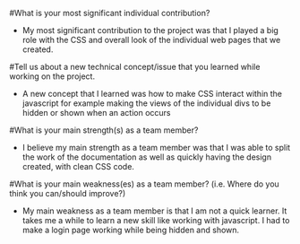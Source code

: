 #What is your most significant individual contribution?
* My most significant contribution to the project was that I played a big role with the CSS and overall look of the individual web pages that we created.

#Tell us about a new technical concept/issue that you learned while working on the project.

* A new concept that I learned was how to make CSS interact within the javascript for example making the views of the individual divs to be hidden or shown when an action occurs

#What is your main strength(s) as a team member?
* I believe my main strength as a team member was that I was able to split the work of the documentation as well as quickly having the design created, with clean CSS code.

#What is your main weakness(es) as a team member? (i.e. Where do you think you can/should improve?)

* My main weakness as a team member is that I am not a quick learner. It takes me a while to learn a new skill like working with javascript. I had to make a login page working while being hidden and shown. 
